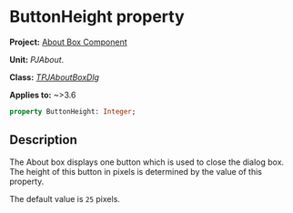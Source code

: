 # ButtonHeight property

**Project:** [About Box Component](../API.md)

**Unit:** _PJAbout_.

**Class:** [_TPJAboutBoxDlg_](./TPJAboutBoxDlg.md)

**Applies to:** ~>3.6

```pascal
property ButtonHeight: Integer;
```

## Description

The About box displays one button which is used to close the dialog box. The height of this button in pixels is determined by the value of this property.

The default value is `25` pixels.
